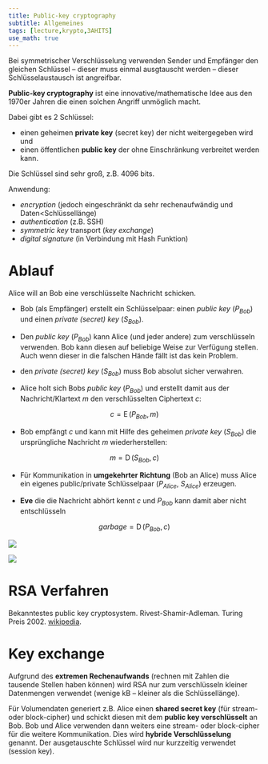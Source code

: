 ```yaml
---
title: Public-key cryptography
subtitle: Allgemeines
tags: [lecture,krypto,3AHITS]
use_math: true
---
```


Bei symmetrischer Verschlüsselung verwenden Sender und Empfänger den gleichen Schlüssel – dieser muss einmal ausgtauscht werden – dieser Schlüsselaustausch ist angreifbar.

**Public-key cryptography** ist eine innovative/mathematische Idee aus den 1970er Jahren die einen solchen Angriff unmöglich macht. 

Dabei gibt es 2 Schlüssel:

- einen geheimen **private key** (secret key) der nicht weitergegeben wird und
- einen öffentlichen **public key** der ohne Einschränkung verbreitet werden kann.

Die Schlüssel sind sehr groß, z.B. 4096 bits.


Anwendung:

- *encryption* (jedoch eingeschränkt da sehr rechenaufwändig und Daten<Schlüssellänge)
- *authentication* (z.B. SSH)
- *symmetric key* transport (*key exchange*)
- *digital signature* (in Verbindung mit Hash Funktion)



# Ablauf 

Alice will an Bob eine verschlüsselte Nachricht schicken.

- Bob (als Empfänger) erstellt ein Schlüsselpaar: einen *public key* ($P_{Bob}$) und einen *private (secret) key* ($S_{Bob}$).
- Den *public key* ($P_{Bob}$) kann Alice (und jeder andere) zum verschlüsseln verwenden. Bob kann diesen auf beliebige Weise zur Verfügung stellen. Auch wenn dieser in die falschen Hände fällt ist das kein Problem.
- den *private (secret) key* ($S_{Bob}$) muss Bob absolut sicher verwahren.

- Alice holt sich Bobs *public key* ($P_{Bob}$) und erstellt damit aus der Nachricht/Klartext $m$ den verschlüsselten Ciphertext $c$:

$$
c=\operatorname{E}(P_{Bob},m)
$$



- Bob empfängt $c$ und kann mit Hilfe des geheimen *private key* ($S_{Bob}$) die ursprüngliche Nachricht $m$ wiederherstellen:

$$
m=\operatorname{D}(S_{Bob},c)
$$

- Für Kommunikation in **umgekehrter Richtung** (Bob an Alice) muss Alice ein eigenes public/private Schlüsselpaar ($P_{Alice}$, $S_{Alice}$) erzeugen.

- **Eve** die die Nachricht abhört kennt $c$ und $P_{Bob}$ kann damit aber nicht entschlüsseln

$$
garbage=\operatorname{D}(P_{Bob},c)
$$







![](fig/public.jpg)

![](fig/overv03.png)



# RSA Verfahren

Bekanntestes public key cryptosystem. Rivest-Shamir-Adleman. Turing Preis 2002. [wikipedia](https://en.wikipedia.org/wiki/RSA_(cryptosystem)).



# Key exchange

Aufgrund des **extremen Rechenaufwands** (rechnen mit Zahlen die tausende Stellen haben können) wird RSA nur zum verschlüsseln kleiner Datenmengen verwendet (wenige kB – kleiner als die Schlüssellänge).

Für Volumendaten generiert z.B. Alice einen **shared secret key** (für stream- oder block-cipher) und schickt diesen mit dem **public key verschlüsselt** an Bob.  Bob und Alice verwenden dann weiters eine stream- oder block-cipher für die weitere Kommunikation. Dies wird **hybride Verschlüsselung** genannt. Der ausgetauschte Schlüssel wird nur kurzzeitig verwendet (session key).
